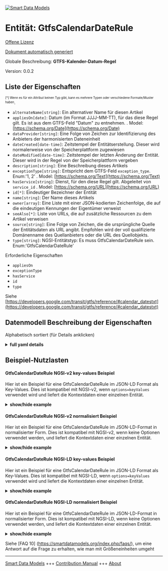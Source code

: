 <!-- 10-Header -->  
[![Smart Data Models](https://smartdatamodels.org/wp-content/uploads/2022/01/SmartDataModels_logo.png "Logo")](https://smartdatamodels.org)  
Entität: GtfsCalendarDateRule  
=============================<!-- /10-Header -->  
<!-- 15-License -->  
[Offene Lizenz](https://github.com/smart-data-models//dataModel.UrbanMobility/blob/master/GtfsCalendarDateRule/LICENSE.md)  
[Dokument automatisch generiert](https://docs.google.com/presentation/d/e/2PACX-1vTs-Ng5dIAwkg91oTTUdt8ua7woBXhPnwavZ0FxgR8BsAI_Ek3C5q97Nd94HS8KhP-r_quD4H0fgyt3/pub?start=false&loop=false&delayms=3000#slide=id.gb715ace035_0_60)  
<!-- /15-License -->  
<!-- 20-Description -->  
Globale Beschreibung: **GTFS-Kalender-Datum-Regel**  
Version: 0.0.2  
<!-- /20-Description -->  
<!-- 30-PropertiesList -->  

## Liste der Eigenschaften  

<sup><sub>[*] Wenn es für ein Attribut keinen Typ gibt, kann es mehrere Typen oder verschiedene Formate/Muster haben</sub></sup>.  
- `alternateName[string]`: Ein alternativer Name für diesen Artikel  - `appliesOn[date]`:  Datum (im Format JJJJ-MM-TT), für das diese Regel gilt. Es ist aus dem GTFS-Feld "Datum" zu entnehmen.  . Model: [https://schema.org/Date](https://schema.org/Date)- `dataProvider[string]`: Eine Folge von Zeichen zur Identifizierung des Anbieters der harmonisierten Dateneinheit  - `dateCreated[date-time]`: Zeitstempel der Entitätserstellung. Dieser wird normalerweise von der Speicherplattform zugewiesen  - `dateModified[date-time]`: Zeitstempel der letzten Änderung der Entität. Dieser wird in der Regel von der Speicherplattform vergeben  - `description[string]`: Eine Beschreibung dieses Artikels  - `exceptionType[string]`: Entspricht dem GTFS-Feld `exception_type`. Enum:'1, 2'  . Model: [https://schema.org/Text](https://schema.org/Text)- `hasService[string]`: Dienst, für den diese Regel gilt. Abgeleitet von `service_id`  . Model: [https://schema.org/URL](https://schema.org/URL)- `id[*]`: Eindeutiger Bezeichner der Entität  - `name[string]`: Der Name dieses Artikels  - `owner[array]`: Eine Liste mit einer JSON-kodierten Zeichenfolge, die auf die eindeutigen Kennungen der Eigentümer verweist  - `seeAlso[*]`: Liste von URLs, die auf zusätzliche Ressourcen zu dem Artikel verweisen  - `source[string]`: Eine Folge von Zeichen, die die ursprüngliche Quelle der Entitätsdaten als URL angibt. Empfohlen wird der voll qualifizierte Domänenname des Quellanbieters oder die URL des Quellobjekts.  - `type[string]`: NGSI-Entitätstyp: Es muss GtfsCalendarDateRule sein. Enum:'GtfsCalendarDateRule'  <!-- /30-PropertiesList -->  
<!-- 35-RequiredProperties -->  
Erforderliche Eigenschaften  
- `appliesOn`  - `exceptionType`  - `hasService`  - `id`  - `type`  <!-- /35-RequiredProperties -->  
<!-- 40-RequiredProperties -->  
Siehe [https://developers.google.com/transit/gtfs/reference/#calendar_datestxt](https://developers.google.com/transit/gtfs/reference/#calendar_datestxt)  
<!-- /40-RequiredProperties -->  
<!-- 50-DataModelHeader -->  
## Datenmodell Beschreibung der Eigenschaften  
Alphabetisch sortiert (für Details anklicken)  
<!-- /50-DataModelHeader -->  
<!-- 60-ModelYaml -->  
<details><summary><strong>full yaml details</strong></summary>    
```yaml  
GtfsCalendarDateRule:    
  description: GTFS Calendar Date Rule    
  properties:    
    alternateName:    
      description: An alternative name for this item    
      type: string    
      x-ngsi:    
        type: Property    
    appliesOn:    
      description: ' Date (in YYYY-MM-DD format) this rule applies to. It shall be obtained from the GTFS `date` field'    
      format: date    
      type: string    
      x-ngsi:    
        model: https://schema.org/Date    
        type: Property    
    dataProvider:    
      description: A sequence of characters identifying the provider of the harmonised data entity    
      type: string    
      x-ngsi:    
        type: Property    
    dateCreated:    
      description: Entity creation timestamp. This will usually be allocated by the storage platform    
      format: date-time    
      type: string    
      x-ngsi:    
        type: Property    
    dateModified:    
      description: Timestamp of the last modification of the entity. This will usually be allocated by the storage platform    
      format: date-time    
      type: string    
      x-ngsi:    
        type: Property    
    description:    
      description: A description of this item    
      type: string    
      x-ngsi:    
        type: Property    
    exceptionType:    
      description: 'Same as GTFS `exception_type` field. Enum:''1, 2'''    
      enum:    
        - 1    
        - 2    
      type: string    
      x-ngsi:    
        model: https://schema.org/Text    
        type: Property    
    hasService:    
      anyOf:    
        - description: Identifier format of any NGSI entity    
          maxLength: 256    
          minLength: 1    
          pattern: ^[\w\-\.\{\}\$\+\*\[\]`|~^@!,:\\]+$    
          type: string    
          x-ngsi:    
            type: Property    
        - description: Identifier format of any NGSI entity    
          format: uri    
          type: string    
          x-ngsi:    
            type: Property    
      description: Service to which this rule applies to. Derived from `service_id`    
      type: string    
      x-ngsi:    
        model: https://schema.org/URL    
        type: Relationship    
    id:    
      anyOf:    
        - description: Identifier format of any NGSI entity    
          maxLength: 256    
          minLength: 1    
          pattern: ^[\w\-\.\{\}\$\+\*\[\]`|~^@!,:\\]+$    
          type: string    
          x-ngsi:    
            type: Property    
        - description: Identifier format of any NGSI entity    
          format: uri    
          type: string    
          x-ngsi:    
            type: Property    
      description: Unique identifier of the entity    
      x-ngsi:    
        type: Property    
    name:    
      description: The name of this item    
      type: string    
      x-ngsi:    
        type: Property    
    owner:    
      description: A List containing a JSON encoded sequence of characters referencing the unique Ids of the owner(s)    
      items:    
        anyOf:    
          - description: Identifier format of any NGSI entity    
            maxLength: 256    
            minLength: 1    
            pattern: ^[\w\-\.\{\}\$\+\*\[\]`|~^@!,:\\]+$    
            type: string    
            x-ngsi:    
              type: Property    
          - description: Identifier format of any NGSI entity    
            format: uri    
            type: string    
            x-ngsi:    
              type: Property    
        description: Unique identifier of the entity    
        x-ngsi:    
          type: Property    
      type: array    
      x-ngsi:    
        type: Property    
    seeAlso:    
      description: list of uri pointing to additional resources about the item    
      oneOf:    
        - items:    
            format: uri    
            type: string    
          minItems: 1    
          type: array    
        - format: uri    
          type: string    
      x-ngsi:    
        type: Property    
    source:    
      description: 'A sequence of characters giving the original source of the entity data as a URL. Recommended to be the fully qualified domain name of the source provider, or the URL to the source object'    
      type: string    
      x-ngsi:    
        type: Property    
    type:    
      description: 'NGSI Entity Type: It has to be GtfsCalendarDateRule. Enum:''GtfsCalendarDateRule'''    
      enum:    
        - GtfsCalendarDateRule    
      type: string    
      x-ngsi:    
        type: Property    
  required:    
    - id    
    - type    
    - hasService    
    - appliesOn    
    - exceptionType    
  type: object    
  x-derived-from: ""    
  x-disclaimer: 'Redistribution and use in source and binary forms, with or without modification, are permitted  provided that the license conditions are met. Copyleft (c) 2022 Contributors to Smart Data Models Program'    
  x-license-url: https://github.com/smart-data-models/dataModel.UrbanMobility/blob/master/GtfsCalendarDateRule/LICENSE.md    
  x-model-schema: https://smart-data-models.github.io/dataModel.UrbanMobility/GtfsCalendarDateRule/schema.json    
  x-model-tags: ""    
  x-version: 0.0.2    
```  
</details>    
<!-- /60-ModelYaml -->  
<!-- 70-MiddleNotes -->  
<!-- /70-MiddleNotes -->  
<!-- 80-Examples -->  
## Beispiel-Nutzlasten  
#### GtfsCalendarDateRule NGSI-v2 key-values Beispiel  
Hier ist ein Beispiel für eine GtfsCalendarDateRule im JSON-LD Format als Key-Values. Dies ist kompatibel mit NGSI-v2, wenn `options=keyValues` verwendet wird und liefert die Kontextdaten einer einzelnen Entität.  
<details><summary><strong>show/hide example</strong></summary>    
```json  
{  
  "id": "urn:ngsi-ld:CalendarDateRule:Malaga:Rule67",  
  "type": "GtfsCalendarDateRule",  
  "name": "Rule Fair Area",  
  "hasService": "urn:ngsi-ld:GtfsService:Malaga:FairArea_1",  
  "appliesOn": "2018-03-19",  
  "exceptionType": "1"  
}  
```  
</details>  
#### GtfsCalendarDateRule NGSI-v2 normalisiert Beispiel  
Hier ist ein Beispiel für eine GtfsCalendarDateRule im JSON-LD-Format in normalisierter Form. Dies ist kompatibel mit NGSI-v2, wenn keine Optionen verwendet werden, und liefert die Kontextdaten einer einzelnen Entität.  
<details><summary><strong>show/hide example</strong></summary>    
```json  
{  
  "id": "urn:ngsi-ld:CalendarDateRule:Malaga:Rule67",  
  "type": "GtfsCalendarDateRule",  
  "name": {  
    "type": "Text",  
    "value": "Rule Fair Area"  
  },  
  "exceptionType": {  
    "type": "Text",  
    "value": "1"  
  },  
  "hasService": {  
    "type": "URL",  
    "value": "urn:ngsi-ld:GtfsService:Malaga:FairArea_1"  
  },  
  "appliesOn": {  
    "type": "Date",  
    "value": "2018-03-19"  
  }  
}  
```  
</details>  
#### GtfsCalendarDateRule NGSI-LD key-values Beispiel  
Hier ist ein Beispiel für eine GtfsCalendarDateRule im JSON-LD Format als Key-Values. Dies ist kompatibel mit NGSI-LD, wenn `options=keyValues` verwendet wird und liefert die Kontextdaten einer einzelnen Entität.  
<details><summary><strong>show/hide example</strong></summary>    
```json  
{  
    "id": "urn:ngsi-ld:CalendarDateRule:Malaga:Rule67",  
    "type": "GtfsCalendarDateRule",  
    "appliesOn": "2018-03-19",  
    "exceptionType": "1",  
    "hasService": "urn:ngsi-ld:GtfsService:Malaga:FairArea_1",  
    "name": "Rule Fair Area",  
    "@context": [  
        "https://uri.etsi.org/ngsi-ld/v1/ngsi-ld-core-context.jsonld",  
        "https://raw.githubusercontent.com/smart-data-models/dataModel.UrbanMobility/master/context.jsonld"  
    ]  
}  
```  
</details>  
#### GtfsCalendarDateRule NGSI-LD normalisiert Beispiel  
Hier ist ein Beispiel für eine GtfsCalendarDateRule im JSON-LD-Format in normalisierter Form. Dies ist kompatibel mit NGSI-LD, wenn keine Optionen verwendet werden, und liefert die Kontextdaten einer einzelnen Entität.  
<details><summary><strong>show/hide example</strong></summary>    
```json  
{  
    "id": "urn:ngsi-ld:CalendarDateRule:Malaga:Rule67",  
    "type": "GtfsCalendarDateRule",  
    "appliesOn": {  
        "type": "Property",  
        "value": "2018-03-19"  
    },  
    "exceptionType": {  
        "type": "Property",  
        "value": "1"  
    },  
    "hasService": {  
        "type": "Relationship",  
        "object": "urn:ngsi-ld:GtfsService:Malaga:FairArea_1"  
    },  
    "name": {  
        "type": "Property",  
        "value": "Rule Fair Area"  
    },  
    "@context": [  
        "https://uri.etsi.org/ngsi-ld/v1/ngsi-ld-core-context.jsonld",  
        "https://raw.githubusercontent.com/smart-data-models/dataModel.UrbanMobility/master/context.jsonld"  
    ]  
}  
```  
</details><!-- /80-Examples -->  
<!-- 90-FooterNotes -->  
<!-- /90-FooterNotes -->  
<!-- 95-Units -->  
Siehe [FAQ 10] (https://smartdatamodels.org/index.php/faqs/), um eine Antwort auf die Frage zu erhalten, wie man mit Größeneinheiten umgeht  
<!-- /95-Units -->  
<!-- 97-LastFooter -->  
---  
[Smart Data Models](https://smartdatamodels.org) +++ [Contribution Manual](https://bit.ly/contribution_manual) +++ [About](https://bit.ly/Introduction_SDM)<!-- /97-LastFooter -->  
